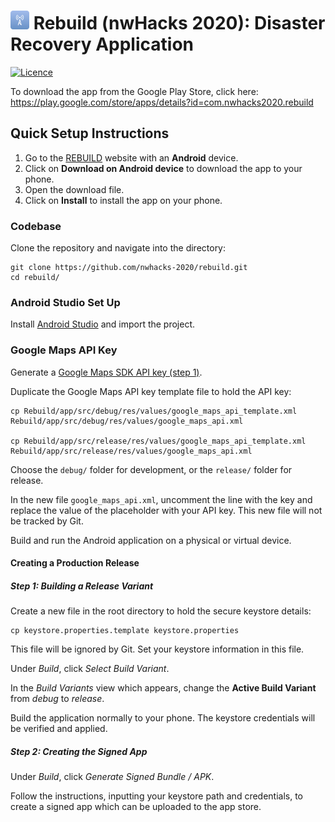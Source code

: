# <img src="./readme-img/icon.jpg" width="30"> Rebuild (nwHacks 2020): Disaster Recovery Application

[![Licence](
    https://img.shields.io/github/license/nwhacks-2020/rebuild)](
        https://github.com/nwhacks-2020/rebuild/blob/master/LICENSE
)

To download the app from the Google Play Store, click here: https://play.google.com/store/apps/details?id=com.nwhacks2020.rebuild

## Quick Setup Instructions

1. Go to the [REBUILD](https://nwhacks-2020.github.io/rebuild/) website with an **Android** device.
2. Click on **Download on Android device** to download the app to your phone.
3. Open the download file.
4. Click on **Install** to install the app on your phone.

### Codebase

Clone the repository and navigate into the directory:
```shell
git clone https://github.com/nwhacks-2020/rebuild.git
cd rebuild/
```

### Android Studio Set Up

Install [Android Studio](https://developer.android.com/studio/) and import the project.

### Google Maps API Key

Generate a [Google Maps SDK API key (step 1)](https://developers.google.com/maps/documentation/android-sdk/get-api-key).

Duplicate the Google Maps API key template file to hold the API key:
```shell
cp Rebuild/app/src/debug/res/values/google_maps_api_template.xml Rebuild/app/src/debug/res/values/google_maps_api.xml

cp Rebuild/app/src/release/res/values/google_maps_api_template.xml Rebuild/app/src/release/res/values/google_maps_api.xml
```

Choose the `debug/` folder for development, or the `release/` folder for release.

In the new file `google_maps_api.xml`, uncomment the line with the key and replace the value of the placeholder with your API key. This new file will not be tracked by Git.

Build and run the Android application on a physical or virtual device.

#### Creating a Production Release

##### Step 1: Building a Release Variant

Create a new file in the root directory to hold the secure keystore details:
```shell
cp keystore.properties.template keystore.properties
```

This file will be ignored by Git. Set your keystore information in this file.

Under _Build_, click _Select Build Variant_.

In the _Build Variants_ view which appears, change the **Active Build Variant** from _debug_ to _release_.

Build the application normally to your phone. The keystore credentials will be verified and applied.

##### Step 2: Creating the Signed App

Under _Build_, click _Generate Signed Bundle / APK_.

Follow the instructions, inputting your keystore path and credentials, to create a signed app which can be uploaded to the app store.
